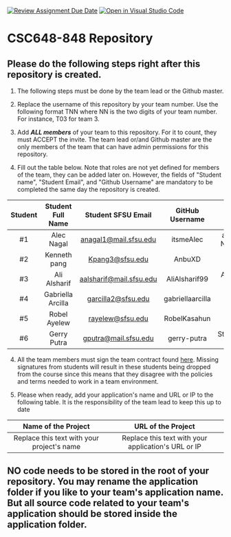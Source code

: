 [![Review Assignment Due Date](https://classroom.github.com/assets/deadline-readme-button-24ddc0f5d75046c5622901739e7c5dd533143b0c8e959d652212380cedb1ea36.svg)](https://classroom.github.com/a/Js4uHtYT)
[![Open in Visual Studio Code](https://classroom.github.com/assets/open-in-vscode-718a45dd9cf7e7f842a935f5ebbe5719a5e09af4491e668f4dbf3b35d5cca122.svg)](https://classroom.github.com/online_ide?assignment_repo_id=11691900&assignment_repo_type=AssignmentRepo)
# CSC648-848 Repository

## Please do the following steps right after this repository is created.

1. The following steps must be done by the team lead or the Github master. 

2. Replace the username of this repository by your team number. Use the following format TNN where NN is the two digits of your team number. For instance, T03 for team 3. 

2. Add ***ALL members*** of your team to this repository. For it to count, they must ACCEPT the invite. The team lead or/and Github master are the only members of the team that can have admin permissions for this repository. 

3. Fill out the table below. Note that roles are not yet defined for members of the team, they can be added later on. However, the fields of "Student name", "Student Email", and "Github Username" are mandatory to be completed the same day the repository is created. 


| Student      | Student Full Name |  Student SFSU Email   | GitHub Username |        Discord Username         |        Role         |
|    :---:     |       :---:       |         :---:         |      :---:      |             :---:               |        :---:        | 
|      #1      |     Alec Nagal    | anagal1@mail.sfsu.edu |    itsmeAlec    | aleccsucky/Alec Nagal(nickname) |        Lead         |
|      #2      |     Kenneth pang  | Kpang3@sfsu.edu       |       AnbuXD    |       Kenneth#2091              |  Frontend Assistant |
|      #3      |    Ali Alsharif   |aalsharif@mail.sfsu.edu|  AliAlsharif99  |   AliAlsharif#9220 (mil3aga)    |  Frontend Lead      |
|      #4      | Gabriella Arcilla |   garcilla2@sfsu.edu  | gabriellaarcilla|            gabya#6357           |  Git/Doc Master     |
|      #5      |    Robel Ayelew   |   rayelew@sfsu.edu    |  RobelKasahun   |     Robel Ayelew / mr.handysam  |  Backend Assistance |
| #6      |           Gerry Putra        |            gputra@mail.sfsu.edu           |          gerry-putra       |                  Stormwatch#3908 (stormwatch)               |       Backend Lead              |


4. All the team members must sign the team contract found [here](https://forms.gle/dxATAsa9isXKbcBn7). Missing signatures from students will result in these students being dropped from the course since this means that they disagree with the policies and terms needed to work in a team environment. 

4. Please when ready, add your application's name and URL or IP to the following table. It is the responsibility of the team lead to keep this up to date 

|             Name of the Project               |                            URL of the Project                          | 
|                    :---:                      |                                 :---:                                  |
|   Replace this text with your project's name  |              Replace this text with your application's URL or IP       |                                                        
 

## NO code needs to be stored in the root of your repository. You may rename the application folder if you like to your team's application name. But all source code related to your team's application should be stored inside the application folder.
